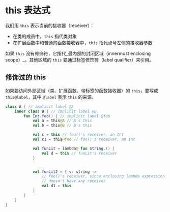 this 表达式
===

我们用 `this` 表示当前的接收器（receiver）：

- 在类的成员中，`this` 指代类对象
- 在扩展函数中和普通的函数接收器中，`this` 指代点号左侧的接收器参数

如果 `this` 没有修饰符，它指代_最内部的封闭区域（innermost enclosing scope）_。其他区域的 `this` 要通过标签修饰符（label qualifier）来引用。

修饰过的 this
---
如果要访问外部区域（类、扩展函数、带标签的函数接收器）的 `this`，要写成 `this@label`，其中 `@label` 表示 `this` 的来源。

```kotlin
class A { // implicit label @A
    inner class B { // implicit label @B
        fun Int.foo() { // implicit label @foo
            val a = this@A // A's this
            val b = this@B // B's this

            val c = this // foo()'s receiver, an Int
            val c1 = this@foo // foo()'s receiver, an Int

            val funLit = lambda@ fun String.() {
                val d = this // funLit's receiver
            }


            val funLit2 = { s: string -> 
                // foo()'s receiver, since enclosing lambda expression
                // doesn't have any receiver
                val d1 = this
            }
        }
    }
}
```
